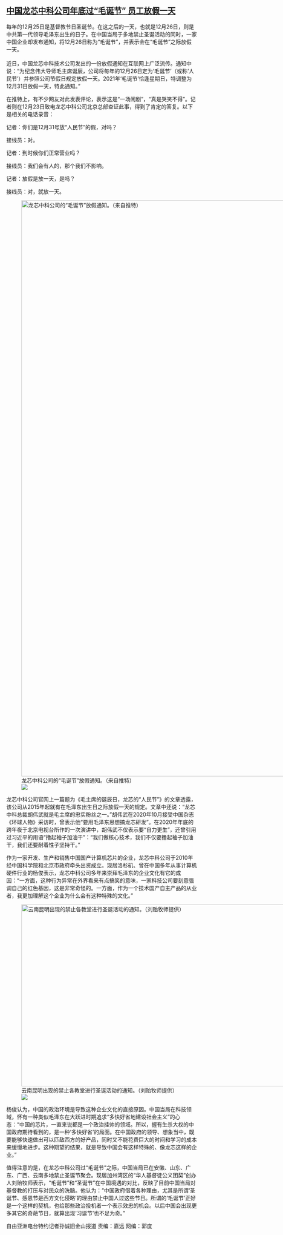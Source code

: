 <!--1640375728000-->
[中国龙芯中科公司年底过“毛诞节” 员工放假一天](https://www.rfa.org/mandarin/yataibaodao/zhengzhi/sc-12242021142851.html)
------

<p>每年的12月25日是基督教节日圣诞节。在这之后的一天，也就是12月26日，则是中共第一代领导毛泽东出生的日子。在中国当局于多地禁止圣诞活动的同时，一家中国企业却发布通知，将12月26日称为“毛诞节”，并表示会在“毛诞节”之际放假一天。<br/><br/>近日，中国龙芯中科技术公司发出的一份放假通知在互联网上广泛流传。通知中说：“为纪念伟大导师毛主席诞辰，公司将每年的12月26日定为‘毛诞节’（或称‘人民节’）并参照公司节假日规定放假一天。2021年‘毛诞节’恰逢星期日，特调整为12月31日放假一天，特此通知。”</p><p>在推特上，有不少网友对此发表评论，表示这是“一场闹剧”，“真是哭笑不得”。记者则在12月23日致电龙芯中科公司北京总部查证此事，得到了肯定的答复。以下是相关的电话录音：</p><p>记者：你们是12月31号放“人民节”的假，对吗？</p><p>接线员：对。</p><p>记者：到时候你们正常营业吗？</p><p>接线员：我们会有人的，那个我们不影响。</p><p>记者：放假是放一天，是吗？</p><p>接线员：对，就放一天。</p><p><figure class="image-richtext image-inline captioned" style="width:1080px;"><img alt="龙芯中科公司的“毛诞节”放假通知。（来自推特）" height="1520" src="https://www.rfa.org/mandarin/yataibaodao/zhengzhi/sc-12242021142851.html/m1224-sc1.jpg/@@images/12c1087e-d837-4fa9-94c5-b803496fa85d.jpeg" title="1" width="1080"/><figcaption class="image-caption">龙芯中科公司的“毛诞节”放假通知。（来自推特）</figcaption><small></small><div id="zoomattribute"><a data-caption="龙芯中科公司的“毛诞节”放假通知。（来自推特）" data-fancybox="" href="https://www.rfa.org/mandarin/yataibaodao/zhengzhi/sc-12242021142851.html/m1224-sc1.jpg" id="single_image" title="龙芯中科公司的“毛诞节”放假通知。（来自推特）"><img src="/++plone++rfa-resources/img/icon-zoom.png"/></a></div></figure></p><p>龙芯中科公司官网上一篇题为《毛主席的诞辰日，龙芯的“人民节”》的文章透露，该公司从2015年起就有在毛泽东出生日之际放假一天的规定。文章中还说：“龙芯中科总裁胡伟武就是毛主席的忠实粉丝之一。”胡伟武在2020年10月接受中国杂志《环球人物》采访时，曾表示他“要用毛泽东思想搞龙芯研发”。在2020年年底的跨年夜于北京电视台所作的一次演讲中，胡伟武不仅表示要“自力更生”，还曾引用过习近平的用语“撸起袖子加油干”：“我们做核心技术，我们不仅要撸起袖子加油干，我们还要耐着性子坚持干。”</p><p>作为一家开发、生产和销售中国国产计算机芯片的企业，龙芯中科公司于2010年经中国科学院和北京市政府牵头出资成立。现居洛杉矶、曾在中国多年从事计算机硬件行业的杨俊表示，龙芯中科公司多年来崇拜毛泽东的企业文化有它的成因：“一方面，这种行为异常在外界看来有点搞笑的意味，一家科技公司要刻意强调自己的红色基因，这是非常奇怪的。一方面，作为一个技术国产自主产品的从业者，我更加理解这个企业为什么会有这种特殊的文化。”</p><p><figure class="image-richtext image-inline captioned" style="width:854px;"><img alt="云南昆明出现的禁止各教堂进行圣诞活动的通知。（刘贻牧师提供）" height="480" src="https://www.rfa.org/mandarin/yataibaodao/zhengzhi/sc-12242021142851.html/m1224-sc3.jpg/@@images/03f0c23b-0e8a-47ee-87ef-8eb2cd01ff95.jpeg" title="3" width="854"/><figcaption class="image-caption">云南昆明出现的禁止各教堂进行圣诞活动的通知。（刘贻牧师提供）</figcaption><small></small><div id="zoomattribute"><a data-caption="云南昆明出现的禁止各教堂进行圣诞活动的通知。（刘贻牧师提供）" data-fancybox="" href="https://www.rfa.org/mandarin/yataibaodao/zhengzhi/sc-12242021142851.html/m1224-sc3.jpg" id="single_image" title="云南昆明出现的禁止各教堂进行圣诞活动的通知。（刘贻牧师提供）"><img src="/++plone++rfa-resources/img/icon-zoom.png"/></a></div></figure></p><p>杨俊认为，中国的政治环境是导致这种企业文化的直接原因。中国当局在科技领域，怀有一种类似毛泽东在大跃进时期追求“多快好省地建设社会主义”的心态：“中国的芯片，一直来说都是一个政治挂帅的领域。所以，握有生杀大权的中国政府期待看到的，是一种‘多快好省’的局面。在中国政府的领导、想象当中，既要能够快速做出可以匹敌西方的好产品，同时又不能花费巨大的时间和学习的成本来缓慢地进步。这种期望的结果，就是导致中国会有这样特殊的、像龙芯这样的企业。”</p><p>值得注意的是，在龙芯中科公司过“毛诞节”之际，中国当局已在安徽、山东、广东、广西、云南多地禁止圣诞节聚会。现居加州湾区的“华人基督徒公义团契”创办人刘贻牧师表示，“毛诞节”和“圣诞节”在中国境遇的对比，反映了目前中国当局对基督教的打压与对民众的洗脑。他认为：“中国政府借着各种理由，尤其是所谓‘圣诞节、感恩节是西方文化侵略’的理由禁止中国人过这些节日。所谓的‘毛诞节’正好是一个这样的契机，也给那些政治投机者一个表示效忠的机会。以后中国会出现更多其它的奇葩节日，就算出现‘习诞节’也不足为奇。”</p><p>自由亚洲电台特约记者孙诚旧金山报道 责编：嘉远 网编：郭度</p>
